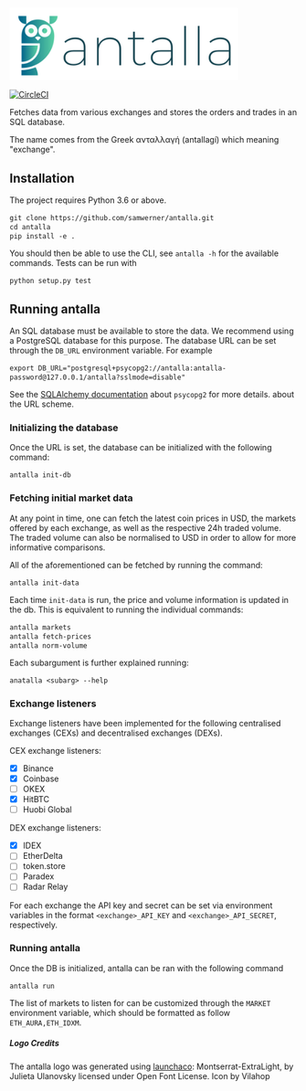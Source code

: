 #

<img src="images/logo_2.svg" width="400">

[![CircleCI](https://circleci.com/gh/samwerner/antalla.svg?style=svg&circle-token=117f2cd4908b4eddd036d9b612e347420690efa9)](https://circleci.com/gh/samwerner/antalla)

Fetches data from various exchanges and stores the orders and trades in an SQL database.

The name comes from the Greek ανταλλαγή (antallagí) which meaning "exchange".

## Installation

The project requires Python 3.6 or above.

```
git clone https://github.com/samwerner/antalla.git
cd antalla
pip install -e .
```

You should then be able to use the CLI, see `antalla -h` for the available commands.
Tests can be run with

```
python setup.py test
```

## Running antalla

An SQL database must be available to store the data.
We recommend using a PostgreSQL database for this purpose.
The database URL can be set through the `DB_URL` environment variable. For example

```
export DB_URL="postgresql+psycopg2://antalla:antalla-password@127.0.0.1/antalla?sslmode=disable"
```

See the [SQLAlchemy documentation][1] about `psycopg2` for more details. about the URL scheme.

### Initializing the database

Once the URL is set, the database can be initialized with the following command:

```
antalla init-db
```

### Fetching initial market data

At any point in time, one can fetch the latest coin prices in USD, the markets offered by each exchange, as well as the respective 24h traded volume.
The traded volume can also be normalised to USD in order to allow for more informative comparisons.

All of the aforementioned can be fetched by running the command:

```
antalla init-data
```

Each time `init-data` is run, the price and volume information is updated in the db.
This is equivalent to running the individual commands:

```
antalla markets
antalla fetch-prices
antalla norm-volume
```

Each subargument is further explained running:

```
anatalla <subarg> --help
```

### Exchange listeners

Exchange listeners have been implemented for the following centralised exchanges (CEXs) and decentralised exchanges (DEXs).

CEX exchange listeners:
- [x] Binance
- [x] Coinbase
- [ ] OKEX
- [x] HitBTC
- [ ] Huobi Global

DEX exchange listeners:
- [x] IDEX
- [ ] EtherDelta
- [ ] token.store
- [ ] Paradex
- [ ] Radar Relay

For each exchange the API key and secret can be set via environment variables in the format `<exchange>_API_KEY` and `<exchange>_API_SECRET`, respectively.


### Running antalla

Once the DB is initialized, antalla can be ran with the following command

```
antalla run
```

The list of markets to listen for can be customized through the `MARKET` environment variable, which should be formatted as follow `ETH_AURA,ETH_IDXM`.

[1]: https://docs.sqlalchemy.org/en/latest/dialects/postgresql.html#module-sqlalchemy.dialects.postgresql.psycopg2


##### Logo Credits
The antalla logo was generated using [launchaco](https://www.launchaco.com):
Montserrat-ExtraLight, by Julieta Ulanovsky licensed under Open Font License. Icon by Vilahop
